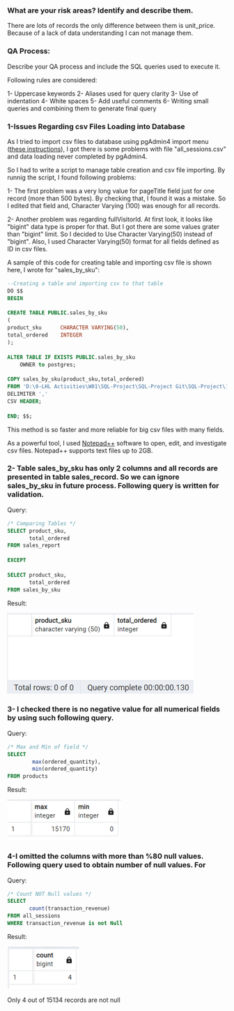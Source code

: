 ### What are your risk areas? Identify and describe them.

There are lots of records the only difference between them is unit_price. Because of a lack of data understanding I can not manage them.


### QA Process:
Describe your QA process and include the SQL queries used to execute it.

Following rules are considered:

1- Uppercase keywords
2- Aliases used for query clarity
3- Use of indentation
4- White spaces
5- Add useful comments
6- Writing small queries and combining them to generate final query



### 1-Issues Regarding csv Files Loading into Database

As I tried to import csv files to database using pgAdmin4 import menu ([these instructions](https://www.postgresqltutorial.com/postgresql-tutorial/import-csv-file-into-posgresql-table/)), I got there is some problems with file "all_sessions.csv" and data loading never completed by pgAdmin4.

So I had to write a script to manage table creation and csv file importing. By runnig the script, I found following problems:

1- The first problem was a very long value for pageTitle field just for one record (more than 500 bytes). By checking that, I found it was a mistake. So I edited that field and, Character Varying (100) was enough for all records.

2- Another problem was regarding fullVisitorId. At first look, it looks like "bigint" data type is proper for that. But I got there are some values grater than "bigint" limit. So I decided to Use Character Varying(50) instead of "bigint". Also, I used Character Varying(50) format for all fields defined as ID in csv files.

A sample of this code for creating table and importing csv file is shown here,  I wrote for "sales_by_sku":

```SQL
--Creating a table and importing csv to that table
DO $$
BEGIN

CREATE TABLE PUBLIC.sales_by_sku
(
product_sku      CHARACTER VARYING(50),
total_ordered    INTEGER
);

ALTER TABLE IF EXISTS PUBLIC.sales_by_sku
    OWNER to postgres;
	
COPY sales_by_sku(product_sku,total_ordered)
FROM 'D:\0-LHL Activities\W01\SQL-Project\SQL-Project Git\SQL-Project\1-Data-Original\sales_by_sku.csv'
DELIMITER ','
CSV HEADER;	

END; $$;
```

This method is so faster and more reliable for big csv files with many fields.

As a powerful tool, I used [Notepad++](https://notepad-plus-plus.org/downloads/) software to open, edit, and investigate csv files. Notepad++ supports text files up to 2GB.


### 2- Table sales_by_sku has only 2 columns and all records are presented in table sales_record. So we can ignore sales_by_sku in future process. Following query is written for validation.

Query:

```SQL
/* Comparing Tables */
SELECT product_sku,
       total_ordered
FROM sales_report

EXCEPT

SELECT product_sku,
       total_ordered 
FROM sales_by_sku
```
Result:

![alt text](images/QA-1.png)


### 3- I checked there is no negative value for all numerical fields by using such following query.

Query:

```SQL
/* Max and Min of field */
SELECT  
		max(ordered_quantity),   
        min(ordered_quantity)
FROM products
```
Result:

![alt text](images/QA-2.png)

### 4-I omitted the columns with more than %80 null values. Following query used to obtain number of null values. For 


Query:

```SQL
/* Count NOT Null values */
SELECT  
	   count(transaction_revenue)
FROM all_sessions
WHERE transaction_revenue is not Null
```
Result:

![alt text](images/QA-3.png)

Only 4 out of 15134 records are not null


